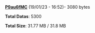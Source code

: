 [**P9au6fMC**](/data/P9au6fMC.txt) (19/01/23 - 16:52)- 3080 bytes

**Total Datas**: 5300

**Total Size**: 31.77 MB / 31.8 MB
